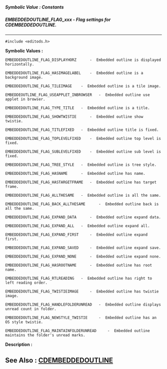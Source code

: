 ##### Symbolic Value : Constants
##### EMBEDDEDOUTLINE_FLAG_xxx - Flag settings for CDEMBEDDEDOUTLINE.
---
```
#include <editods.h>
```

**Symbolic Values :**

	EMBEDDEDOUTLINE_FLAG_DISPLAYHORZ	  -  Embedded outline is displayed horizontally.

	EMBEDDEDOUTLINE_FLAG_HASIMAGELABEL	  -  Embedded outline is a background image.

	EMBEDDEDOUTLINE_FLAG_TILEIMAGE	  -  Embedded outline is a tile image.

	EMBEDDEOUTLINE_FLAG_USEAPPLET_INBROWSER	  -  Embedded outline use applet in browser.

	EMBEDDEDOUTLINE_FLAG_TYPE_TITLE	  -  Embedded outline is a title.

	EMBEDDEDOUTLINE_FLAG_SHOWTWISTIE	  -  Embedded outline show twistie.

	EMBEDDEDOUTLINE_FLAG_TITLEFIXED	  -  Embedded outline title is fixed.

	EMBEDDEDOUTLINE_FLAG_TOPLEVELFIXED	  -  Embedded outline top level is fixed.

	EMBEDDEDOUTLINE_FLAG_SUBLEVELFIXED	  -  Embedded outline sub level is fixed.

	EMBEDDEDOUTLINE_FLAG_TREE_STYLE	  -  Embedded outline is tree style.

	EMBEDDEDOUTLINE_FLAG_HASNAME	  -  Embedded outline has name.

	EMBEDDEDOUTLINE_FLAG_HASTARGETFRAME	  -  Embedded outline has target frame.

	EMBEDDEDOUTLINE_FLAG_ALLTHESAME	  -  Embedded outline is all the same.

	EMBEDDEDOUTLINE_FLAG_BACK_ALLTHESAME	  -  Embedded outline back is all the same.

	EMBEDDEDOUTLINE_FLAG_EXPAND_DATA	  -  Embedded outline expand data.

	EMBEDDEDOUTLINE_FLAG_EXPAND_ALL	  -  Embedded outline expand all.

	EMBEDDEDOUTLINE_FLAG_EXPAND_FIRST	  -  Embedded outline expand first.

	EMBEDDEDOUTLINE_FLAG_EXPAND_SAVED	  -  Embedded outline expand save.

	EMBEDDEDOUTLINE_FLAG_EXPAND_NONE	  -  Embedded outline expand none.

	EMBEDDEDOUTLINE_FLAG_HASROOTNAME	  -  Embedded outline has root name.

	EMBEDDEDOUTLINE_FLAG_RTLREADING	  -  Embedded outline has right to left reading order.

	EMBEDDEDOUTLINE_FLAG_TWISTIEIMAGE	  -  Embedded outline has twistie image.

	EMBEDDEDOUTLINE_FLAG_HANDLEFOLDERUNREAD	  -  Embedded outline displays unread count in folder.

	EMBEDDEDOUTLINE_FLAG_NEWSTYLE_TWISTIE	  -  Embedded outline has an OS style twistie.

	EMBEDDEDOUTLINE_FLAG_MAINTAINFOLDERUNREAD	  -  Embedded outline maintains the folder's unread marks.


**Description :**




**See Also :**
[CDEMBEDDEDOUTLINE](/domino-c-api-docs/reference/Data/CDEMBEDDEDOUTLINE)
---

